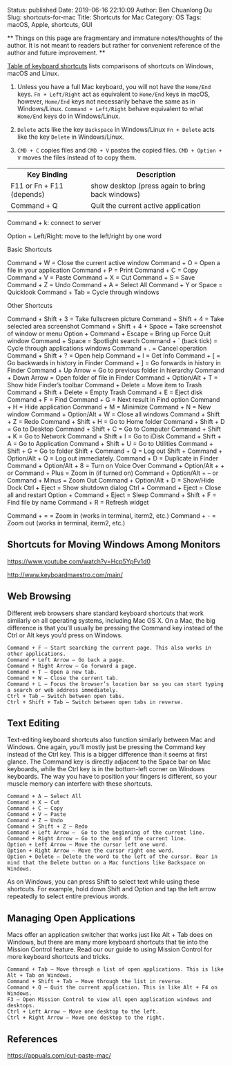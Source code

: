 Status: published
Date: 2019-06-16 22:10:09
Author: Ben Chuanlong Du
Slug: shortcuts-for-mac
Title: Shortcuts for Mac
Category: OS
Tags: macOS, Apple, shortcuts, GUI

**
Things on this page are
fragmentary and immature notes/thoughts of the author.
It is not meant to readers
but rather for convenient reference of the author and future improvement.
**

[Table of keyboard shortcuts](https://en.wikipedia.org/wiki/Windows_shortcuts)
lists comparisons of shortcuts on Windows, macOS and Linux.

1. Unless you have a full Mac keyboard,
  you will not have the `Home/End` keys.
  `Fn + Left/Right` act as equivalent to `Home/End` keys in macOS,
  however, `Home/End` keys not necessarily behave the same as in Windows/Linux.
  `Command + Left/Right` behave equivalent to what `Home/End` keys do in Windows/Linux.

2. `Delete` acts like the key `Backspace` in Windows/Linux
  `Fn + Delete` acts like the key `Delete` in Windows/Linux.

3. `CMD + C` copies files and `CMD + V` pastes the copied files.
`CMD + Option + V` moves the files instead of to copy them.


<table style="width:100%">
  <tr>
    <th> Key Binding </th>
    <th> Description </th>
  </tr>
  <tr>
    <td> F11 or Fn + F11 (depends) </td>
    <td> show desktop (press again to bring back windows) </td>
  </tr>
  <tr>
    <td> Command + Q </td>
    <td> Quit the current active application </td>
  </tr>
</table>

Command + k: connect to server

Option + Left/Right: move to the left/right by one word


Basic Shortcuts

Command + W = Close the current active window
Command + O = Open a file in your application
Command + P = Print
Command + C = Copy
Command + V = Paste
Command + X = Cut
Command + S = Save
Command + Z = Undo
Command + A = Select All
Command + Y or Space = Quicklook
Command + Tab = Cycle through windows

Other Shortcuts

Command + Shift + 3 = Take fullscreen picture
Command + Shift + 4 = Take selected area screenshot
Command + Shift + 4 + Space = Take screenshot of window or menu
Option + Command + Escape = Bring up Force Quit window
Command + Space = Spotlight search
Command + ` (back tick) = Cycle through applications windows
Command + . = Cancel operation
Command + Shift + ? = Open help
Command + I = Get Info
Command + [ = Go backwards in history in Finder
Command + ] = Go forwards in history in Finder
Command + Up Arrow = Go to previous folder in hierarchy
Command + Down Arrow = Open folder of file in Finder
Command + Option/Alt + T = Show hide Finder’s toolbar
Command + Delete = Move item to Trash
Command + Shift + Delete = Empty Trash
Command + E = Eject disk
Command + F = Find
Command + G = Next result in Find option
Command + H = Hide application
Command + M = Minimize
Command + N = New window
Command + Option/Alt + W = Close all windows
Command + Shift + Z = Redo
Command + Shift + H = Go to Home folder
Command + Shift + D = Go to Desktop
Command + Shift + C = Go to Computer
Command + Shift + K = Go to Network
Command + Shift + I = Go to iDisk
Command + Shift + A = Go to Application
Command + Shift + U = Go to Utilities
Command + Shift + G = Go to folder
Shift + Command + Q = Log out
Shift + Command + Option/Alt + Q = Log out immediately.
Command + D = Duplicate in Finder
Command + Option/Alt + 8 = Turn on Voice Over
Command + Option/Alt + + or Command + Plus = Zoom in (if turned on)
Command + Option/Alt + – or Command + Minus = Zoom Out
Command + Option/Alt + D = Show/Hide Dock
Ctrl + Eject = Show shutdown dialog
Ctrl + Command + Eject = Close all and restart
Option + Command + Eject = Sleep
Command + Shift + F = Find file by name
Command + R = Refresh widget







Command + = = Zoom in (works in terminal, iterm2, etc.)
Command + - = Zoom out (works in terminal, iterm2, etc.)

## Shortcuts for Moving Windows Among Monitors

https://www.youtube.com/watch?v=Hcp5YpFv1d0

http://www.keyboardmaestro.com/main/


## Web Browsing

Different web browsers share standard keyboard shortcuts
that work similarly on all operating systems,
including Mac OS X. On a Mac, the big difference is
that you’ll usually be pressing the Command key instead of the Ctrl
or Alt keys you’d press on Windows.

    Command + F – Start searching the current page. This also works in other applications.
    Command + Left Arrow – Go back a page.
    Command + Right Arrow – Go forward a page.
    Command + T – Open a new tab.
    Command + W – Close the current tab.
    Command + L – Focus the browser’s location bar so you can start typing a search or web address immediately.
    Ctrl + Tab – Switch between open tabs.
    Ctrl + Shift + Tab – Switch between open tabs in reverse.


## Text Editing

Text-editing keyboard shortcuts also function similarly between Mac and Windows.
One again, you’ll mostly just be pressing the Command key instead of the Ctrl key.
This is a bigger difference than it seems at first glance.
The Command key is directly adjacent to the Space bar on Mac keyboards,
while the Ctrl key is in the bottom-left corner on Windows keyboards.
The way you have to position your fingers is different,
so your muscle memory can interfere with these shortcuts.

    Command + A – Select All
    Command + X – Cut
    Command + C – Copy
    Command + V – Paste
    Command + Z – Undo
    Command + Shift + Z – Redo
    Command + Left Arrow –  Go to the beginning of the current line.
    Command + Right Arrow – Go to the end of the current line.
    Option + Left Arrow – Move the cursor left one word.
    Option + Right Arrow – Move the cursor right one word.
    Option + Delete – Delete the word to the left of the cursor. Bear in mind that the Delete button on a Mac functions like Backspace on Windows.

As on Windows, you can press Shift to select text while using these shortcuts. For example, hold down Shift and Option and tap the left arrow repeatedly to select entire previous words.

## Managing Open Applications

Macs offer an application switcher that works just like Alt + Tab does on Windows,
but there are many more keyboard shortcuts that tie into the Mission Control feature.
Read our our guide to using Mission Control for more keyboard shortcuts and tricks.

    Command + Tab – Move through a list of open applications. This is like Alt + Tab on Windows.
    Command + Shift + Tab – Move through the list in reverse.
    Command + Q – Quit the current application. This is like Alt + F4 on Windows.
    F3 – Open Mission Control to view all open application windows and desktops.
    Ctrl + Left Arrow – Move one desktop to the left.
    Ctrl + Right Arrow – Move one desktop to the right.

## References

https://appuals.com/cut-paste-mac/

